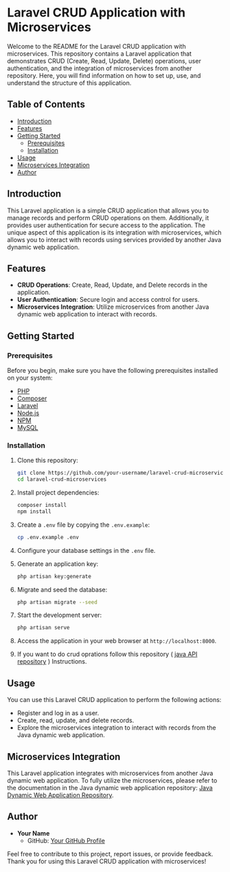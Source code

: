 # Laravel CRUD Application with Microservices

Welcome to the README for the Laravel CRUD application with microservices. This repository contains a Laravel application that demonstrates CRUD (Create, Read, Update, Delete) operations, user authentication, and the integration of microservices from another repository. Here, you will find information on how to set up, use, and understand the structure of this application.

## Table of Contents
- [Introduction](#introduction)
- [Features](#features)
- [Getting Started](#getting-started)
  - [Prerequisites](#prerequisites)
  - [Installation](#installation)
- [Usage](#usage)
- [Microservices Integration](#microservices-integration)
- [Author](#author)

## Introduction

This Laravel application is a simple CRUD application that allows you to manage records and perform CRUD operations on them. Additionally, it provides user authentication for secure access to the application. The unique aspect of this application is its integration with microservices, which allows you to interact with records using services provided by another Java dynamic web application.

## Features

- **CRUD Operations**: Create, Read, Update, and Delete records in the application.
- **User Authentication**: Secure login and access control for users.
- **Microservices Integration**: Utilize microservices from another Java dynamic web application to interact with records.

## Getting Started

### Prerequisites

Before you begin, make sure you have the following prerequisites installed on your system:

- [PHP](https://www.php.net/downloads)
- [Composer](https://getcomposer.org/)
- [Laravel](https://laravel.com/docs/8.x/installation)
- [Node.js](https://nodejs.org/)
- [NPM](https://www.npmjs.com/)
- [MySQL](https://www.mysql.com/)

### Installation

1. Clone this repository:
   ```bash
   git clone https://github.com/your-username/laravel-crud-microservices.git
   cd laravel-crud-microservices
   ```

2. Install project dependencies:
   ```bash
   composer install
   npm install
   ```

3. Create a `.env` file by copying the `.env.example`:
   ```bash
   cp .env.example .env
   ```

4. Configure your database settings in the `.env` file.

5. Generate an application key:
   ```bash
   php artisan key:generate
   ```

6. Migrate and seed the database:
   ```bash
   php artisan migrate --seed
   ```

7. Start the development server:
   ```bash
   php artisan serve
   ```

8. Access the application in your web browser at `http://localhost:8000`.

9. If you want to do crud oprations follow this repository ( [java API repository](https://github.com/vklsaravanan/Java-crud-api-using-mysql) ) Instructions.

## Usage

You can use this Laravel CRUD application to perform the following actions:

- Register and log in as a user.
- Create, read, update, and delete records.
- Explore the microservices integration to interact with records from the Java dynamic web application.

## Microservices Integration

This Laravel application integrates with microservices from another Java dynamic web application. To fully utilize the microservices, please refer to the documentation in the Java dynamic web application repository: [Java Dynamic Web Application Repository](https://github.com/vklsaravanan/Java-crud-api-using-mysql).

## Author

- **Your Name**
  - GitHub: [Your GitHub Profile](https://github.com/vklsaravanan)

Feel free to contribute to this project, report issues, or provide feedback. Thank you for using this Laravel CRUD application with microservices!